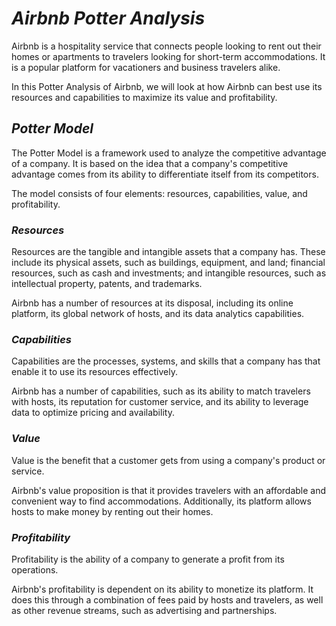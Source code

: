 

# _Airbnb Potter Analysis_

Airbnb is a hospitality service that connects people looking to rent out their homes or apartments to travelers looking for short-term accommodations. It is a popular platform for vacationers and business travelers alike.

In this Potter Analysis of Airbnb, we will look at how Airbnb can best use its resources and capabilities to maximize its value and profitability.

## **_Potter Model_**

The Potter Model is a framework used to analyze the competitive advantage of a company. It is based on the idea that a company's competitive advantage comes from its ability to differentiate itself from its competitors.

The model consists of four elements: resources, capabilities, value, and profitability.

### **_Resources_**

Resources are the tangible and intangible assets that a company has. These include its physical assets, such as buildings, equipment, and land; financial resources, such as cash and investments; and intangible resources, such as intellectual property, patents, and trademarks.

Airbnb has a number of resources at its disposal, including its online platform, its global network of hosts, and its data analytics capabilities.

### **_Capabilities_**

Capabilities are the processes, systems, and skills that a company has that enable it to use its resources effectively.

Airbnb has a number of capabilities, such as its ability to match travelers with hosts, its reputation for customer service, and its ability to leverage data to optimize pricing and availability.

### **_Value_**

Value is the benefit that a customer gets from using a company's product or service.

Airbnb's value proposition is that it provides travelers with an affordable and convenient way to find accommodations. Additionally, its platform allows hosts to make money by renting out their homes.

### **_Profitability_**

Profitability is the ability of a company to generate a profit from its operations.

Airbnb's profitability is dependent on its ability to monetize its platform. It does this through a combination of fees paid by hosts and travelers, as well as other revenue streams, such as advertising and partnerships.